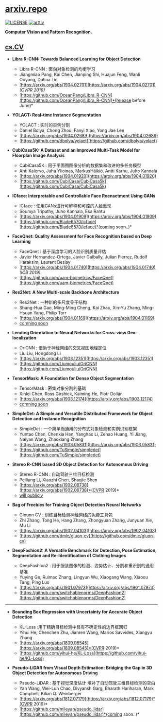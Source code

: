 # [arxiv.repo](https://github.com/Mainvooid/arxiv.repo)

[![LICENSE](https://img.shields.io/badge/license-Anti%20996-blue.svg)](https://github.com/996icu/996.ICU/blob/master/LICENSE)
[![arXiv](https://img.shields.io/badge/arXiv-cs.CV-orange.svg)]()

**Computer Vision and Pattern Recognition.**

## [cs.CV](https://arxiv.org/list/cs.CV/recent)

- **Libra R-CNN: Towards Balanced Learning for Object Detection**
   - Libra R-CNN : 面向对象检测的均衡学习
   - Jiangmiao Pang, Kai Chen, Jianping Shi, Huajun Feng, Wanli Ouyang, Dahua Lin
   - [https://arxiv.org/abs/1904.02701](https://arxiv.org/abs/1904.02701) *(CVPR 2019)*
   - [https://github.com/OceanPang/Libra_R-CNN](https://github.com/OceanPang/Libra_R-CNN)*(release before June)*

- **YOLACT: Real-time Instance Segmentation**
   - YOLACT : 实时的实例分割
   - Daniel Bolya, Chong Zhou, Fanyi Xiao, Yong Jae Lee
   - [https://arxiv.org/abs/1904.02689](https://arxiv.org/abs/1904.02689)
   - [https://github.com/dbolya/yolact](https://github.com/dbolya/yolact)

- **CubiCasa5K: A Dataset and an Improved Multi-Task Model for Floorplan Image Analysis**
   - CubiCasa5K : 用于平面图图像分析的数据集和改进的多任务模型
   - Ahti Kalervo, Juha Ylioinas, MarkusHäikiö, Antti Karhu, Juho Kannala
   - [https://arxiv.org/abs/1904.01920](https://arxiv.org/abs/1904.01920)
   - [https://github.com/CubiCasa/CubiCasa5k](https://github.com/CubiCasa/CubiCasa5k)

- **ICface: Interpretable and Controllable Face Reenactment Using GANs**
   - ICface : 使用GANs进行可解释和可控的人脸重现
   - Soumya Tripathy, Juho Kannala, Esa Rahtu
   - [https://arxiv.org/abs/1904.01909](https://arxiv.org/abs/1904.01909)
   - [https://github.com/Blade6570/icface](https://github.com/Blade6570/icface)*(coming soon..)*

- **FaceQnet: Quality Assessment for Face Recognition based on Deep Learning**
   - FaceQnet : 基于深度学习的人脸识别质量评估
   - Javier Hernandez-Ortega, Javier Galbally, Julian Fierrez, Rudolf Haraksim, Laurent Beslay
   - [https://arxiv.org/abs/1904.01740](https://arxiv.org/abs/1904.01740) *(ICB 2019)*
   - [https://github.com/uam-biometrics/FaceQnet](https://github.com/uam-biometrics/FaceQnet)

- **Res2Net: A New Multi-scale Backbone Architecture**
   - Res2Net : 一种新的多尺度骨干结构
   - Shang-Hua Gao, Ming-Ming Cheng, Kai Zhao, Xin-Yu Zhang, Ming-Hsuan Yang, Philip Torr
   - [https://arxiv.org/abs/1904.01169](https://arxiv.org/abs/1904.01169)
   - [comning soon]()

- **Lending Orientation to Neural Networks for Cross-view Geo-localization**
   - OriCNN : 借助于神经网络的交叉视图地理定位
   - Liu Liu, Hongdong Li
   - [https://arxiv.org/abs/1903.12351](https://arxiv.org/abs/1903.12351)
   - [https://github.com/Liumouliu/OriCNN](https://github.com/Liumouliu/OriCNN)

- **TensorMask: A Foundation for Dense Object Segmentation**
   - TensorMask : 密集对象分割的基础
   - Xinlei Chen, Ross Girshick, Kaiming He, Piotr Dollár
   - [https://arxiv.org/abs/1903.12174](https://arxiv.org/abs/1903.12174)
   - [comning soon]()

- **SimpleDet: A Simple and Versatile Distributed Framework for Object Detection and Instance Recognition**
   - SimpleDet : 一个简单而通用的分布式对象检测和实例识别框架
   - Yuntao Chen, Chenxia Han, Yanghao Li, Zehao Huang, Yi Jiang, Naiyan Wang, Zhaoxiang Zhang
   - [https://arxiv.org/abs/1903.05831](https://arxiv.org/abs/1903.05831)
   - [https://github.com/TuSimple/simpledet](https://github.com/TuSimple/simpledet)

- **Stereo R-CNN based 3D Object Detection for Autonomous Driving**
   - Stereo R-CNN : 自动驾驶三维目标检测
   - Peiliang Li, Xiaozhi Chen, Shaojie Shen
   - [https://arxiv.org/abs/1902.09738](https://arxiv.org/abs/1902.09738)*(CVPR 2019)*
   - [will publicly]()

- **Bag of Freebies for Training Object Detection Neural Networks**
   - Glouon CV : 训练目标检测神经网络的免费工具包
   - Zhi Zhang, Tong He, Hang Zhang, Zhongyuan Zhang, Junyuan Xie, Mu Li
   - [https://arxiv.org/abs/1902.04103](https://arxiv.org/abs/1902.04103)
   - [https://github.com/dmlc/gluon-cv](https://github.com/dmlc/gluon-cv)

- **DeepFashion2: A Versatile Benchmark for Detection, Pose Estimation, Segmentation and Re-Identification of Clothing Images**
   - DeepFashion2 : 用于服装图像的检测、姿势估计、分割和重识别的通用基准
   - Yuying Ge, Ruimao Zhang, Lingyun Wu, Xiaogang Wang, Xiaoou Tang, Ping Luo
   - [https://arxiv.org/abs/1901.07973](https://arxiv.org/abs/1901.07973)
   - [https://github.com/switchablenorms/DeepFashion2](https://github.com/switchablenorms/DeepFashion2)

---

- **Bounding Box Regression with Uncertainty for Accurate Object Detection**
   - KL-Loss :用于精确目标检测中具有不确定性的边界框回归
   - Yihui He, Chenchen Zhu, Jianren Wang, Marios Savvides, Xiangyu Zhang
   - [https://arxiv.org/abs/1809.08545](https://arxiv.org/abs/1809.08545)*(CVPR 2019)*
   - [https://github.com/yihui-he/KL-Loss](https://github.com/yihui-he/KL-Loss)

- **Pseudo-LiDAR from Visual Depth Estimation: Bridging the Gap in 3D Object Detection for Autonomous Driving**
   - Pseudo-LiDAR : 基于视觉深度估计 填补了自动驾驶三维目标检测的空白
   - Yan Wang, Wei-Lun Chao, Divyansh Garg, Bharath Hariharan, Mark Campbell, Kilian Q. Weinberger
   - [https://arxiv.org/abs/1812.07179](https://arxiv.org/abs/1812.07179)*(CVPR 2019)*
   - [https://github.com/mileyan/pseudo_lidar](https://github.com/mileyan/pseudo_lidar)*(coming soon..)*
